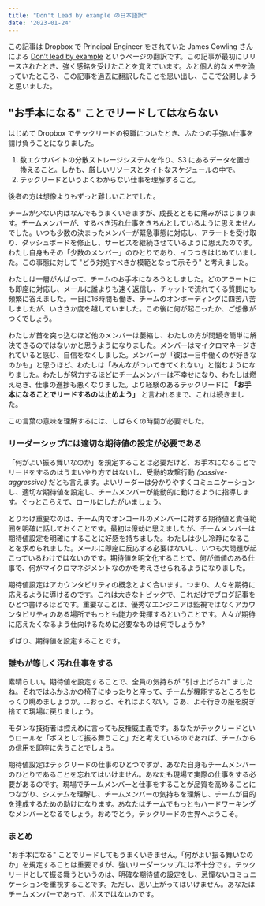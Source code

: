 ```yaml
---
title: "Don't Lead by example の日本語訳"
date: '2023-01-24'
---
```


この記事は Dropbox で Principal Engineer をされていた James Cowling さんによる [Don’t lead by example](https://blogs.dropbox.com/tech/2019/02/dont-lead-by-example/) というページの翻訳です。この記事が最初にリリースされたとき、強く感銘を受けたことを覚えています。ふと個人的なメモを漁っていたところ、この記事を過去に翻訳したことを思い出し、ここで公開しようと思いました。

## "お手本になる" ことでリードしてはならない

はじめて Dropbox でテックリードの役職についたとき、ふたつの手強い仕事を請け負うことになりました。

1. 数エクサバイトの分散ストレージシステムを作り、S3 にあるデータを置き換えること。しかも、厳しいリソースとタイトなスケジュールの中で。
2. テックリードというよくわからない仕事を理解すること。

後者の方は想像よりもずっと難しいことでした。

チームが少ない内はなんでもうまくいきますが、成長とともに痛みがはじまります。チームメンバーが、するべき汚れ仕事をきちんとしているように思えませんでした。いつも少数の決まったメンバーが緊急事態に対応し、アラートを受け取り、ダッシュボードを修正し、サービスを継続させているように思えたのです。わたし自身もその「少数のメンバー」のひとりであり、イラつきはじめていました。この事態に対して "どう対処すべきか模範となって示そう" と考えました。

わたしは一層がんばって、チームのお手本になろうとしました。どのアラートにも即座に対応し、メールに誰よりも速く返信し、チャットで流れてくる質問にも頻繁に答えました。一日に16時間も働き、チームのオンボーディングに四苦八苦しましたが、いささか度を越していました。この後に何が起こったか、ご想像がつくでしょう。

わたしが首を突っ込むほど他のメンバーは萎縮し、わたしの方が問題を簡単に解決できるのではないかと思うようになりました。メンバーはマイクロマネージされていると感じ、自信をなくしました。メンバーが「彼は一日中働くのが好きなのかも」と思うほど、わたしは「みんながついてきてくれない」と悩むようになりました。わたしが努力するほどにチームメンバーは不幸せになり、わたしは燃え尽き、仕事の進捗も悪くなりました。より経験のあるテックリードに **「お手本になることでリードするのは止めよう」** と言われるまで、これは続きました。

この言葉の意味を理解するには、しばらくの時間が必要でした。

### リーダーシップには適切な期待値の設定が必要である

「何がよい振る舞いなのか」を規定することは必要だけど、お手本になることでリードをするのはうまいやり方ではないし、受動的攻撃行動 *(passive-aggressive)* だとも言えます。よいリーダーは分かりやすくコミュニケーションし、適切な期待値を設定し、チームメンバーが能動的に動けるように指導します。ぐっとこらえて、ロールにしたがいましょう。

とりわけ重要なのは、チーム内でオンコールのメンバーに対する期待値と責任範囲を明確に話しておくことです。最初は億劫に思えましたが、チームメンバーは期待値設定を明確にすることに好感を持ちました。わたしは少し冷静になることを求められました。メールに即座に反応する必要はないし、いつも大問題が起こっているわけではないのです。期待値を明文化することで、何が価値のある仕事で、何がマイクロマネジメントなのかを考えさせられるようになりました。

期待値設定はアカウンタビリティの概念とよく合います。つまり、人々を期待に応えるように導けるのです。これは大きなトピックで、これだけでブログ記事をひとつ書けるほどです。重要なことは、優秀なエンジニアは監視ではなくアカウンタビリティのある場所でもっとも能力を発揮するということです。人々が期待に応えたくなるよう仕向けるために必要なものは何でしょうか?

ずばり、期待値を設定することです。

### 誰もが等しく汚れ仕事をする

素晴らしい。期待値を設定することで、全員の気持ちが "引き上げられ" ましたね。それではふかふかの椅子にゆったりと座って、チームが機能するところをじっくり眺めましょうか。...おっと、それはよくない。さあ、よそ行きの服を脱ぎ捨てて現場に戻りましょう。

モダンな技術者は控えめに言っても反権威主義です。あなたがテックリードというロールを「ボスとして振る舞うこと」だと考えているのであれば、チームからの信用を即座に失うことでしょう。

期待値設定はテックリードの仕事のひとつですが、あなた自身もチームメンバーのひとりであることを忘れてはいけません。あなたも現場で実際の仕事をする必要があるのです。現場でチームメンバーと仕事をすることが品質を高めることにつながり、システムを理解し、チームメンバーの気持ちを理解し、チームが目的を達成するための助けになります。あなたはチームでもっともハードワーキングなメンバーとなるでしょう。おめでとう。テックリードの世界へようこそ。

### まとめ

"お手本になる" ことでリードしてもうまくいきません。「何がよい振る舞いなのか」を規定することは重要ですが、強いリーダーシップには不十分です。テックリードとして振る舞うというのは、明確な期待値の設定をし、忌憚ないコミュニケーションを重視することです。ただし、思い上がってはいけません。あなたはチームメンバーであって、ボスではないのです。
